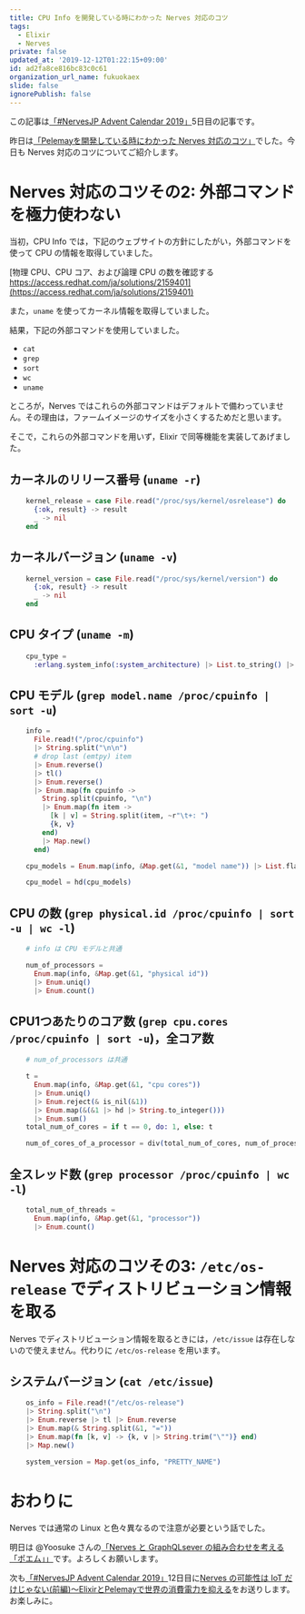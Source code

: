 ```yaml
---
title: CPU Info を開発している時にわかった Nerves 対応のコツ
tags:
  - Elixir
  - Nerves
private: false
updated_at: '2019-12-12T01:22:15+09:00'
id: ad2fa8ce816bc83c0c61
organization_url_name: fukuokaex
slide: false
ignorePublish: false
---
```

この記事は[「#NervesJP Advent Calendar 2019」](https://qiita.com/advent-calendar/2019/nervesjp)5日目の記事です。

昨日は[「Pelemayを開発している時にわかった Nerves 対応のコツ」](https://qiita.com/zacky1972/items/b2beeeb5fd8689faba84)でした。今日も Nerves 対応のコツについてご紹介します。

# Nerves 対応のコツその2: 外部コマンドを極力使わない

当初，CPU Info では，下記のウェブサイトの方針にしたがい，外部コマンドを使って CPU の情報を取得していました。

[物理 CPU、CPU コア、および論理 CPU の数を確認する https://access.redhat.com/ja/solutions/2159401](https://access.redhat.com/ja/solutions/2159401)

また，`uname` を使ってカーネル情報を取得していました。

結果，下記の外部コマンドを使用していました。

* `cat`
* `grep`
* `sort`
* `wc`
* `uname`

ところが，Nerves ではこれらの外部コマンドはデフォルトで備わっていません。その理由は，ファームイメージのサイズを小さくするためだと思います。

そこで，これらの外部コマンドを用いず，Elixir で同等機能を実装してあげました。

## カーネルのリリース番号 (`uname -r`)

```elixir
    kernel_release = case File.read("/proc/sys/kernel/osrelease") do
      {:ok, result} -> result
      _ -> nil
    end
```

## カーネルバージョン (`uname -v`)

```elixir
    kernel_version = case File.read("/proc/sys/kernel/version") do
      {:ok, result} -> result
      _ -> nil
    end
```

## CPU タイプ (`uname -m`)

```elixir
    cpu_type =
      :erlang.system_info(:system_architecture) |> List.to_string() |> String.split("-") |> hd
```

## CPU モデル (`grep model.name /proc/cpuinfo | sort -u`)

```elixir
    info =
      File.read!("/proc/cpuinfo")
      |> String.split("\n\n")
      # drop last (emtpy) item
      |> Enum.reverse()
      |> tl()
      |> Enum.reverse()
      |> Enum.map(fn cpuinfo ->
        String.split(cpuinfo, "\n")
        |> Enum.map(fn item ->
          [k | v] = String.split(item, ~r"\t+: ")
          {k, v}
        end)
        |> Map.new()
      end)

    cpu_models = Enum.map(info, &Map.get(&1, "model name")) |> List.flatten()

    cpu_model = hd(cpu_models)
```

## CPU の数 (`grep physical.id /proc/cpuinfo | sort -u | wc -l`)

```elixir
    # info は CPU モデルと共通　

    num_of_processors =
      Enum.map(info, &Map.get(&1, "physical id"))
      |> Enum.uniq()
      |> Enum.count()
```

## CPU1つあたりのコア数 (`grep cpu.cores /proc/cpuinfo | sort -u`)，全コア数

```elixir
    # num_of_processors は共通

    t =
      Enum.map(info, &Map.get(&1, "cpu cores"))
      |> Enum.uniq()
      |> Enum.reject(& is_nil(&1))
      |> Enum.map(&(&1 |> hd |> String.to_integer()))
      |> Enum.sum()
    total_num_of_cores = if t == 0, do: 1, else: t

    num_of_cores_of_a_processor = div(total_num_of_cores, num_of_processors)
```

## 全スレッド数 (`grep processor /proc/cpuinfo | wc -l`)

```elixir
    total_num_of_threads =
      Enum.map(info, &Map.get(&1, "processor"))
      |> Enum.count()
```

# Nerves 対応のコツその3: `/etc/os-release` でディストリビューション情報を取る

Nerves でディストリビューション情報を取るときには，`/etc/issue` は存在しないので使えません。代わりに `/etc/os-release` を用います。

## システムバージョン (`cat /etc/issue`)

```elixir
    os_info = File.read!("/etc/os-release")
    |> String.split("\n")
    |> Enum.reverse |> tl |> Enum.reverse
    |> Enum.map(& String.split(&1, "="))
    |> Enum.map(fn [k, v] -> {k, v |> String.trim("\"")} end)
    |> Map.new()

    system_version = Map.get(os_info, "PRETTY_NAME")
```

# おわりに

Nerves では通常の Linux と色々異なるので注意が必要という話でした。

明日は @Yoosuke さんの[「Nerves と GraphQLsever の組み合わせを考える「ポエム」」](https://qiita.com/Yoosuke/items/50fc77bf8230109cfa88)です。よろしくお願いします。

次も[「#NervesJP Advent Calendar 2019」](https://qiita.com/advent-calendar/2019/nervesjp)12日目に[Nerves の可能性は IoT だけじゃない(前編)〜ElixirとPelemayで世界の消費電力を抑える](https://qiita.com/zacky1972/items/2c82a593fbb2e4c949d2)をお送りします。お楽しみに。

